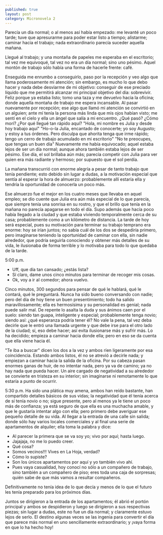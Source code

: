 ```yaml
---
published: true
layout: post
category: Micronovela 2
---
```



Parecía un día normal; o al menos así había empezado: me levanté un poco tarde; tuve que apresurarme para poder estar listo a tiempo; alistarme; caminar hacia el trabajo; nada extraordinario parecía suceder aquella mañana.

Llegué al trabajo; y una montaña de papeles me esperaba en el escritorio; tal vez me equivoqué, tal vez no era un día normal; sino uno pésimo. Aquel montón de trabajo sólo había una forma de hacerle frente: café.

Enseguida me enrumbo a conseguirlo, paso por la recepción y veo algo que llama poderosamente mi atención; sin embargo, es mucho lo que debo hacer y nada debe desviarme de mi objetivo: conseguir de ese preciado líquido que me permitirá alcanzar mi principal objetivo del día: sobrevivir. Feliz porque ya estaba listo; tomo una taza y me devuelvo hacia la oficina; donde aquella montaña de trabajo me espera incansable. Al pasar nuevamente por recepción; ese algo que llamó mi atención se convirtió en un alguien; ante mí tenía la persona más linda que mis ojos habían visto; me sentí en el cielo y ella un ángel que salía a mi encuentro. ¿Qué pasó? ¿Cómo morí? ¿Por qué llegué tan rápido aquí? "Hola, mi nombre es Julia y desde hoy trabajo aquí" "Ho-o-la Julia, encantado de conocerte; yo soy Augusto; y estoy a tus órdenes. Pero disculpa que ahorita tenga que irme rápido; tengo un cerro de trabajo acumulado en mi escritorio" "No te preocupes, que tengas un buen día" Nuevamente me había equivocado; aquel estaba lejos de ser un día normal; aunque ahora también estaba lejos de ser pésimo. Ese día, el sol brillaba aún más; parecía competir con Julia para ver quien era más radiante y hermoso; por supuesto que el sol perdía.

La mañana transcurrió con enorme alegría a pesar de tanto trabajo que tenía pendiente; esto debido sin lugar a dudas, a la motivación especial que sentía al esperar la hora de almuerzo: probablemente allí estaría ella y tendría la oportunidad de conocerla un poco más.

Ese almuerzo fue el mejor en los cuatro meses que llevaba en aquel empleo; se dio cuente que Julia era aún más especial de lo que parecía, que siempre tenía una sonrisa en su rostro, y que el brillo que tenía en la mañana no parecía apagarse en todo el día. Supo además que hacía poco había llegado a la ciudad y que estaba viviendo temporalmente cerca de su casa; probablemente como a un kilómetro de distancia. La tarde de hoy será especial, pues su motivación para terminar su trabajo temprano era enorme: hoy se irían juntos; no sabía cuál de los dos se despediría primero, pero imaginarse teniendo la oportunidad de caminar con ella, sin nadie alrededor, que podría seguirla conociendo y obtener más detalles de su vida, le ilusionaba de forma terrible y lo motivaba para todo lo que quedaba de la tarde.

5:00 p.m.
- Uff, que día tan cansado; ¿estás lista?
- Sí claro, dame unos cinco minutos para terminar de recoger mis cosas.
- Ok, voy a ir al comedor; ahora vuelvo.

Cinco minutos, 300 segundos para pensar de qué le hablará, qué le contará, qué le preguntará. Nunca ha sido bueno conversando con nadie; pero del día de hoy tiene un buen presentimiento; todo ha salido maravillosamente; ella es hermosísima y su personalidad es genial; nada puede salir mal. De repente lo asalta la duda y sus ánimos caen por el suelo: siendo tan guapa, inteligente y especial; probablemente tenga novio; siendo así: ¿qué esperanza podría tener él? No vale la pena, tal vez deba decirle que le entró una llamada urgente y que debe irse para el otro lado de la ciudad; sí, eso debe hacer; así evita ilusionarse más y sufrir más. Lo ha decidido; empieza a caminar hacia donde ella; pero en eso se da cuenta que ella viene hacia él.

"Te iba a buscar" dicen los dos a la vez y ambos ríen ligeramente por esa coincidencia. Estando ambos listos, él no se atrevió a decirle nada; y empiezan a caminar hacia la salida de la oficina. Por su cabeza pasan enormes ganas de huir, de no intentar nada, pero ya va de camino; ya no hay nada que pueda hacer. Un aire cargado de negatividad a su alrededor se convierte en tristeza en su interior; sin imaginarse ni remotamente lo que estaría a punto de ocurrir.

5:30 p.m.
Ha sido una plática muy amena, ambos han reído bastante, han compartido detalles básicos de sus vidas; la negatividad que él tenía acerca de sí tenía novio o no; sigue presente, pero al menos ya le tiene un poco más de confianza; ya está seguro de que ella es una muchacha amable, y que le gustaría intentar algo con ella; pero primero debe averiguar ese pequeño detalle de su vida.
Al llegar a la entrada de una calle sin salida; donde sólo hay varios locales comerciales y al final una serie de apartamentos de alquiler; ella toma la palabra y dice:
- Al parecer la primera que se va soy yo; vivo por aquí; hasta luego.
- Jajajaja, no me lo puedo creer.
- Qué cosa?
- Somos vecinos!!! Vives en La Hoja, verdad?
- Cómo lo supiste?
- Son los únicos apartamentos por aquí y yo también vivo ahí.
- Pues vaya casualidad, hoy conocí no sólo a un compañero de trabajo, sino también a un compañero de piso; eres toda una caja de sorpresas; quién sabe de que más vamos a resultar compañeros.

Definitivamente no tenía idea de lo que decía y menos de lo que el futuro les tenía preparado para los próximos días.

Juntos se dirigieron a la entrada de los apartamentos; él abrió el portón principal y ambos se despidieron y luego se dirigieron a sus respectivas piezas; sin lugar a dudas, este no fue un día normal; y claramente estuvo lejos de serlo. El destino algunas veces se las ingenia para convertir el día que parece más normal en uno sencillamente extraordinario; y ¡vaya forma en que lo ha hecho hoy!

